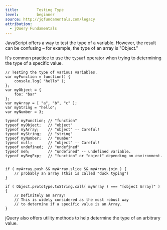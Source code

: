 ```yaml
---
title:        Testing Type
level:        beginner
source: http://jqfundamentals.com/legacy
attribution:
  - jQuery Fundamentals
---
```


JavaScript offers a way to test the type of a variable. However, the result can be confusing – for example, the type of an array is "Object."

It's common practice to use the `typeof` operator when trying to determining the type of a specific value.

```
// Testing the type of various variables.
var myFunction = function() {
	console.log( "hello" );
};
var myObject = {
	foo: "bar"
};
var myArray = [ "a", "b", "c" ];
var myString = "hello";
var myNumber = 3;

typeof myFunction; // "function"
typeof myObject;   // "object"
typeof myArray;    // "object" -- Careful!
typeof myString;   // "string"
typeof myNumber;   // "number"
typeof null;       // "object" -- Careful!
typeof undefined;  // "undefined"
typeof meh;        // "undefined" -- undefined variable.
typeof myRegExp;   // "function" or "object" depending on environment.


if ( myArray.push && myArray.slice && myArray.join ) {
	// probably an array (this is called "duck typing")
}

if ( Object.prototype.toString.call( myArray ) === "[object Array]" ) {
	// Definitely an array!
	// This is widely considered as the most robust way
	// to determine if a specific value is an Array.
}
```

jQuery also offers utility methods to help determine the type of an arbitrary value.
